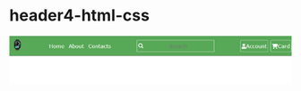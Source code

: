 # header4-html-css
![Screenshort](https://github.com/SawairaSial/header4-html-css/blob/main/headerlop.png?raw=true)

